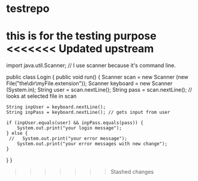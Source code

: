 # testrepo
this is for the testing purpose
<<<<<<< Updated upstream
=======

import java.util.Scanner; // I use scanner because it's command line.

public class Login {
public void run() {
    Scanner scan = new Scanner (new File("the\\dir\\myFile.extension"));
    Scanner keyboard = new Scanner (System.in);
    String user = scan.nextLine();
    String pass = scan.nextLine(); // looks at selected file in scan

    String inpUser = keyboard.nextLine();
    String inpPass = keyboard.nextLine(); // gets input from user

    if (inpUser.equals(user) && inpPass.equals(pass)) {
        System.out.print("your login message");
    } else {
     //   System.out.print("your error message");
	    System.out.print("your error messages with new change");
    }
}
} 
>>>>>>> Stashed changes

